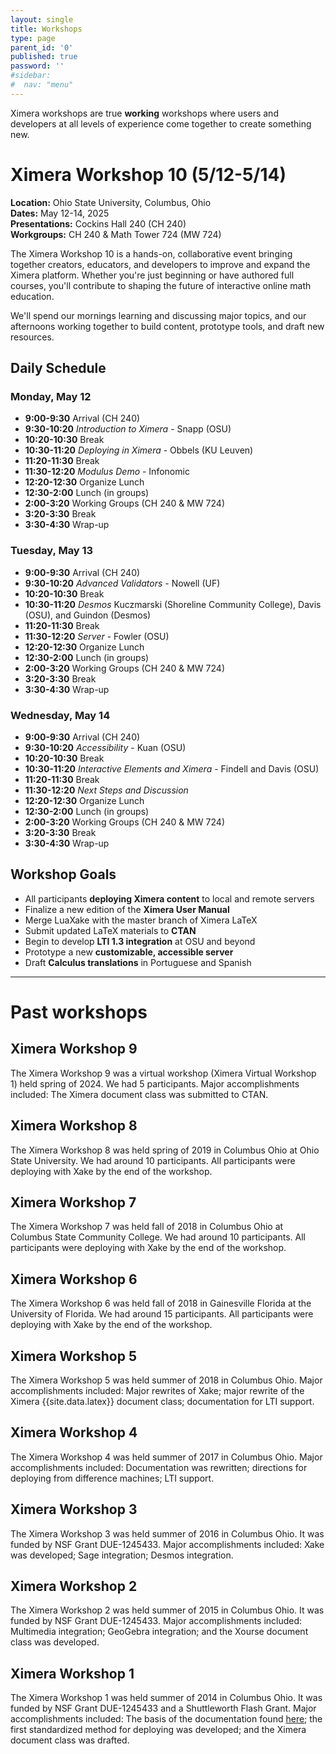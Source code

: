 ```yaml
---
layout: single
title: Workshops
type: page
parent_id: '0'
published: true
password: ''
#sidebar:
#  nav: "menu"
---
```


Ximera workshops are true **working** workshops where users and
developers at all levels of experience come together to create
something new.

# Ximera Workshop 10 (5/12-5/14)

**Location:** Ohio State University, Columbus, Ohio  
**Dates:** May 12-14, 2025  
**Presentations:** Cockins Hall 240 (CH 240)  
**Workgroups:** CH 240 & Math Tower 724 (MW 724)


The Ximera Workshop 10 is a hands-on, collaborative event bringing together creators, educators, and developers to improve and expand the Ximera platform. Whether you're just beginning or have authored full courses, you'll contribute to shaping the future of interactive online math education.

We'll spend our mornings learning and discussing major topics, and our afternoons working together to build content, prototype tools, and draft new resources.



## Daily Schedule

### Monday, May 12

- **9:00-9:30** Arrival (CH 240)  
- **9:30-10:20** *Introduction to Ximera* - Snapp (OSU)
- **10:20-10:30** Break  
- **10:30-11:20** *Deploying in Ximera* - Obbels (KU Leuven) 
- **11:20-11:30** Break  
- **11:30-12:20** *Modulus Demo* - Infonomic  
- **12:20-12:30** Organize Lunch  
- **12:30-2:00** Lunch (in groups)
- **2:00-3:20** Working Groups (CH 240 & MW 724)  
- **3:20-3:30** Break  
- **3:30-4:30** Wrap-up  


### Tuesday, May 13

- **9:00-9:30** Arrival (CH 240)  
- **9:30-10:20** *Advanced Validators* - Nowell (UF)
- **10:20-10:30** Break  
- **10:30-11:20** *Desmos* Kuczmarski (Shoreline Community College), Davis (OSU), and Guindon (Desmos)
- **11:20-11:30** Break  
- **11:30-12:20** *Server* - Fowler (OSU) 
- **12:20-12:30** Organize Lunch  
- **12:30-2:00** Lunch (in groups)
- **2:00-3:20** Working Groups (CH 240 & MW 724)  
- **3:20-3:30** Break  
- **3:30-4:30** Wrap-up  


### Wednesday, May 14

- **9:00-9:30** Arrival (CH 240)  
- **9:30-10:20** *Accessibility* - Kuan (OSU)
- **10:20-10:30** Break  
- **10:30-11:20** *Interactive Elements and Ximera* - Findell and Davis (OSU)
- **11:20-11:30** Break  
- **11:30-12:20** *Next Steps and Discussion*  
- **12:20-12:30** Organize Lunch  
- **12:30-2:00** Lunch (in groups)
- **2:00-3:20** Working Groups (CH 240 & MW 724)  
- **3:20-3:30** Break  
- **3:30-4:30** Wrap-up  


## Workshop Goals

- All participants **deploying Ximera content** to local and remote servers
- Finalize a new edition of the **Ximera User Manual**
- Merge LuaXake with the master branch of Ximera LaTeX
- Submit updated LaTeX materials to **CTAN**
- Begin to develop **LTI 1.3 integration** at OSU and beyond
- Prototype a new **customizable, accessible server**
- Draft **Calculus translations** in Portuguese and Spanish

---

# Past workshops


## Ximera Workshop 9



The Ximera Workshop 9 was a virtual workshop (Ximera Virtual Workshop 1) held spring of 2024. We had 5 participants.  Major
accomplishments included: The Ximera document class was submitted to CTAN.








## Ximera Workshop 8



The Ximera Workshop 8 was held spring of 2019 in Columbus Ohio at Ohio State University. We had around 10 participants. All participants were deploying with Xake
by the end of the workshop.



## Ximera Workshop 7



The Ximera Workshop 7 was held fall of 2018 in Columbus Ohio at Columbus State Community College. We had around 10 participants. All participants were deploying with Xake
by the end of the workshop.


## Ximera Workshop 6


The Ximera Workshop 6 was held fall of 2018 in Gainesville Florida at the University of Florida. We had around 15 participants. All participants were deploying with Xake
by the end of the workshop.


## Ximera Workshop 5

The Ximera Workshop 5 was held summer of 2018 in Columbus Ohio.  Major
accomplishments included: Major rewrites of Xake; major rewrite of the Ximera {{site.data.latex}} document class; documentation for LTI support.





## Ximera Workshop 4


The Ximera Workshop 4 was held summer of 2017 in Columbus Ohio.  Major
accomplishments included: Documentation was rewritten; directions for
deploying from difference machines; LTI support. 




## Ximera Workshop 3

The Ximera Workshop 3 was held summer of 2016 in Columbus Ohio.  It
was funded by NSF Grant DUE-1245433. Major accomplishments included:
Xake was developed; Sage integration; Desmos integration.

## Ximera Workshop 2

The Ximera Workshop 2 was held summer of 2015 in Columbus Ohio.  It
was funded by NSF Grant DUE-1245433. Major accomplishments included:
Multimedia integration; GeoGebra integration; and the Xourse document
class was developed.

## Ximera Workshop 1

The Ximera Workshop 1 was held summer of 2014 in Columbus Ohio.  It
was funded by NSF Grant DUE-1245433 and a Shuttleworth Flash Grant.
Major accomplishments included: The basis of the documentation found
[here](https://ximera.osu.edu/introduction/gettingStarted); the first
standardized method for deploying was developed; and the Ximera
document class was drafted.
